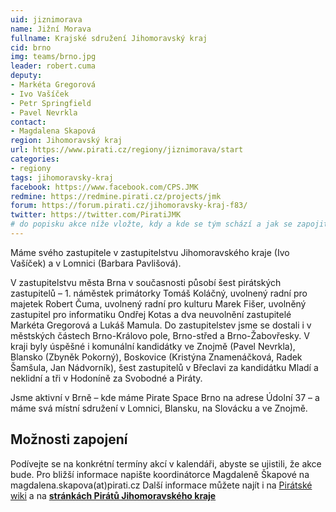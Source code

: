 ```yaml
---
uid: jiznimorava
name: Jižní Morava  
fullname: Krajské sdružení Jihomoravský kraj
cid: brno
img: teams/brno.jpg
leader: robert.cuma
deputy:
- Markéta Gregorová
- Ivo Vašíček
- Petr Springfield
- Pavel Nevrkla
contact:
- Magdalena Skapová
region: Jihomoravský kraj
url: https://www.pirati.cz/regiony/jiznimorava/start
categories:
- regiony
tags: jihomoravsky-kraj
facebook: https://www.facebook.com/CPS.JMK
redmine: https://redmine.pirati.cz/projects/jmk
forum: https://forum.pirati.cz/jihomoravsky-kraj-f83/
twitter: https://twitter.com/PiratiJMK
# do popisku akce níže vložte, kdy a kde se tým schází a jak se zapojit
---
```


Máme  svého zastupitele v zastupitelstvu Jihomoravského kraje (Ivo Vašíček) a v Lomnici (Barbara Pavlišová). 

V zastupitelstvu města Brna v současnosti působí šest pirátských zastupitelů – 1. náměstek primátorky Tomáš Koláčný, uvolnený radní pro majetek Robert Čuma, uvolnený radní pro kulturu Marek Fišer, uvolněný zastupitel pro informatiku Ondřej Kotas a dva neuvolnění zastupitelé Markéta Gregorová a Lukáš Mamula. Do zastupitelstev jsme se dostali i v městských částech Brno-Královo pole, Brno-střed a Brno-Žabovřesky. V kraji byly úspěšné i komunální kandidátky ve Znojmě (Pavel Nevrkla), Blansko (Zbyněk Pokorný), Boskovice (Kristýna Znamenáčková, Radek Šamšula, Jan Nádvorník), šest zastupitelů v Břeclavi za kandidátku Mladí a neklidní a tři v Hodoníně za Svobodné a Piráty.

Jsme aktivní v Brně – kde máme Pirate Space Brno na adrese Údolní 37 – a máme svá místní sdružení v Lomnici, Blansku, na Slovácku a ve Znojmě.

## Možnosti zapojení

Podívejte se na konkrétní termíny akcí v kalendáři, abyste se ujistili, že akce bude. Pro bližší informace napište koordinátorce Magdaleně Škapové na magdalena.skapova(аt)pirati.cz Další informace můžete najít i na [Pirátské wiki](https://wiki.pirati.cz/regiony/jiznimorava/start) a na **[stránkách Pirátů Jihomoravského kraje](https://jihomoravsky.pirati.cz/)**

